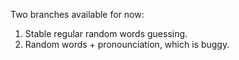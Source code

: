 Two branches available for now:
1. Stable regular random words guessing.
2. Random words + pronounciation, which is buggy.
